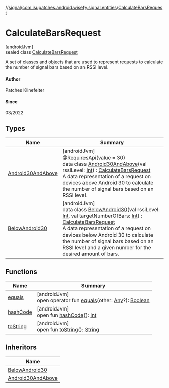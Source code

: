 //[signal](../../../index.md)/[com.isupatches.android.wisefy.signal.entities](../index.md)/[CalculateBarsRequest](index.md)

# CalculateBarsRequest

[androidJvm]\
sealed class [CalculateBarsRequest](index.md)

A set of classes and objects that are used to represent requests to calculate the number of signal bars based on an RSSI level.

#### Author

Patches Klinefelter

#### Since

03/2022

## Types

| Name | Summary |
|---|---|
| [Android30AndAbove](-android30-and-above/index.md) | [androidJvm]<br>@[RequiresApi](https://developer.android.com/reference/kotlin/androidx/annotation/RequiresApi.html)(value = 30)<br>data class [Android30AndAbove](-android30-and-above/index.md)(val rssiLevel: [Int](https://kotlinlang.org/api/latest/jvm/stdlib/kotlin/-int/index.html)) : [CalculateBarsRequest](index.md)<br>A data representation of a request on devices above Android 30 to calculate the number of signal bars based on an RSSI level. |
| [BelowAndroid30](-below-android30/index.md) | [androidJvm]<br>data class [BelowAndroid30](-below-android30/index.md)(val rssiLevel: [Int](https://kotlinlang.org/api/latest/jvm/stdlib/kotlin/-int/index.html), val targetNumberOfBars: [Int](https://kotlinlang.org/api/latest/jvm/stdlib/kotlin/-int/index.html)) : [CalculateBarsRequest](index.md)<br>A data representation of a request on devices below Android 30 to calculate the number of signal bars based on an RSSI level and a given number for the desired amount of bars. |

## Functions

| Name | Summary |
|---|---|
| [equals](../-compare-signal-level-result/index.md#585090901%2FFunctions%2F1816002514) | [androidJvm]<br>open operator fun [equals](../-compare-signal-level-result/index.md#585090901%2FFunctions%2F1816002514)(other: [Any](https://kotlinlang.org/api/latest/jvm/stdlib/kotlin/-any/index.html)?): [Boolean](https://kotlinlang.org/api/latest/jvm/stdlib/kotlin/-boolean/index.html) |
| [hashCode](../-compare-signal-level-result/index.md#1794629105%2FFunctions%2F1816002514) | [androidJvm]<br>open fun [hashCode](../-compare-signal-level-result/index.md#1794629105%2FFunctions%2F1816002514)(): [Int](https://kotlinlang.org/api/latest/jvm/stdlib/kotlin/-int/index.html) |
| [toString](../-compare-signal-level-result/index.md#1616463040%2FFunctions%2F1816002514) | [androidJvm]<br>open fun [toString](../-compare-signal-level-result/index.md#1616463040%2FFunctions%2F1816002514)(): [String](https://kotlinlang.org/api/latest/jvm/stdlib/kotlin/-string/index.html) |

## Inheritors

| Name |
|---|
| [BelowAndroid30](-below-android30/index.md) |
| [Android30AndAbove](-android30-and-above/index.md) |
